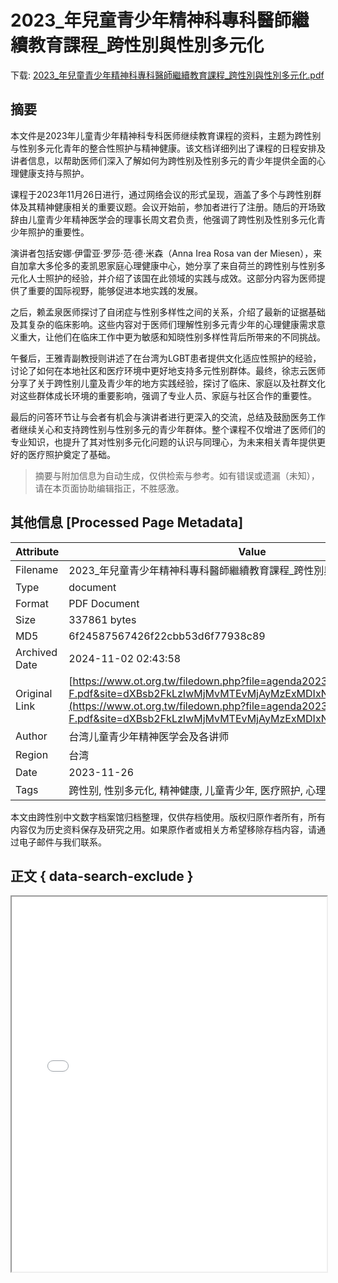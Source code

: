 # 2023_年兒童青少年精神科專科醫師繼續教育課程_跨性別與性別多元化

<!-- tcd_download_link -->
下载: <a href="../2023_年兒童青少年精神科專科醫師繼續教育課程_跨性別與性別多元化.pdf" download>2023_年兒童青少年精神科專科醫師繼續教育課程_跨性別與性別多元化.pdf</a>
<!-- tcd_download_link_end -->

## 摘要

<!-- tcd_abstract -->
本文件是2023年儿童青少年精神科专科医师继续教育课程的资料，主题为跨性别与性别多元化青年的整合性照护与精神健康。该文档详细列出了课程的日程安排及讲者信息，以帮助医师们深入了解如何为跨性别及性别多元的青少年提供全面的心理健康支持与照护。

课程于2023年11月26日进行，通过网络会议的形式呈现，涵盖了多个与跨性别群体及其精神健康相关的重要议题。会议开始前，参加者进行了注册。随后的开场致辞由儿童青少年精神医学会的理事长周文君负责，他强调了跨性别及性别多元化青少年照护的重要性。

演讲者包括安娜·伊雷亚·罗莎·范·德·米森（Anna Irea Rosa van der Miesen），来自加拿大多伦多的麦凯恩家庭心理健康中心，她分享了来自荷兰的跨性别与性别多元化人士照护的经验，并介绍了该国在此领域的实践与成效。这部分内容为医师提供了重要的国际视野，能够促进本地实践的发展。

之后，赖孟泉医师探讨了自闭症与性别多样性之间的关系，介绍了最新的证据基础及其复杂的临床影响。这些内容对于医师们理解性别多元青少年的心理健康需求意义重大，让他们在临床工作中更为敏感和知晓性别多样性背后所带来的不同挑战。 

午餐后，王雅青副教授则讲述了在台湾为LGBT患者提供文化适应性照护的经验，讨论了如何在本地社区和医疗环境中更好地支持多元性别群体。最终，徐志云医师分享了关于跨性别儿童及青少年的地方实践经验，探讨了临床、家庭以及社群文化对这些群体成长环境的重要影响，强调了专业人员、家庭与社区合作的重要性。

最后的问答环节让与会者有机会与演讲者进行更深入的交流，总结及鼓励医务工作者继续关心和支持跨性别与性别多元的青少年群体。整个课程不仅增进了医师们的专业知识，也提升了其对性别多元化问题的认识与同理心，为未来相关青年提供更好的医疗照护奠定了基础。

<!-- tcd_abstract_end -->

> 摘要与附加信息为自动生成，仅供检索与参考。如有错误或遗漏（未知），请在本页面协助编辑指正，不胜感激。

## 其他信息 [Processed Page Metadata]

| Attribute       | Value                                  |
|-----------------|----------------------------------------|
| Filename        | 2023_年兒童青少年精神科專科醫師繼續教育課程_跨性別與性別多元化.pdf                             |
| Type            | document                                 |
| Format          | PDF Document                               |
| Size            | 337861 bytes                           |
| MD5             | 6f24587567426f22cbb53d6f77938c89                                  |
| Archived Date   | 2024-11-02 02:43:58                             |
| Original Link   | [https://www.ot.org.tw/filedown.php?file=agenda20231126-F.pdf&site=dXBsb2FkLzIwMjMvMTEvMjAyMzExMDIxNTQ4MjQ1NTMucGRm](https://www.ot.org.tw/filedown.php?file=agenda20231126-F.pdf&site=dXBsb2FkLzIwMjMvMTEvMjAyMzExMDIxNTQ4MjQ1NTMucGRm)                         |
| Author          | 台湾儿童青少年精神医学会及各讲师                               |
| Region          | 台湾                               |
| Date            | 2023-11-26                                 |
| Tags            | 跨性别, 性别多元化, 精神健康, 儿童青少年, 医疗照护, 心理健康, 台湾, 继续教育                                 |

本文由跨性别中文数字档案馆归档整理，仅供存档使用。版权归原作者所有，所有内容仅为历史资料保存及研究之用。如果原作者或相关方希望移除存档内容，请通过电子邮件与我们联系。

## 正文 { data-search-exclude }

<!-- tcd_main_text -->
<iframe src="../2023_年兒童青少年精神科專科醫師繼續教育課程_跨性別與性別多元化.pdf" width="100%" height="600px">
    <p>无法显示PDF，请下载查看。</p>
</iframe>
<!-- tcd_main_text_end -->

